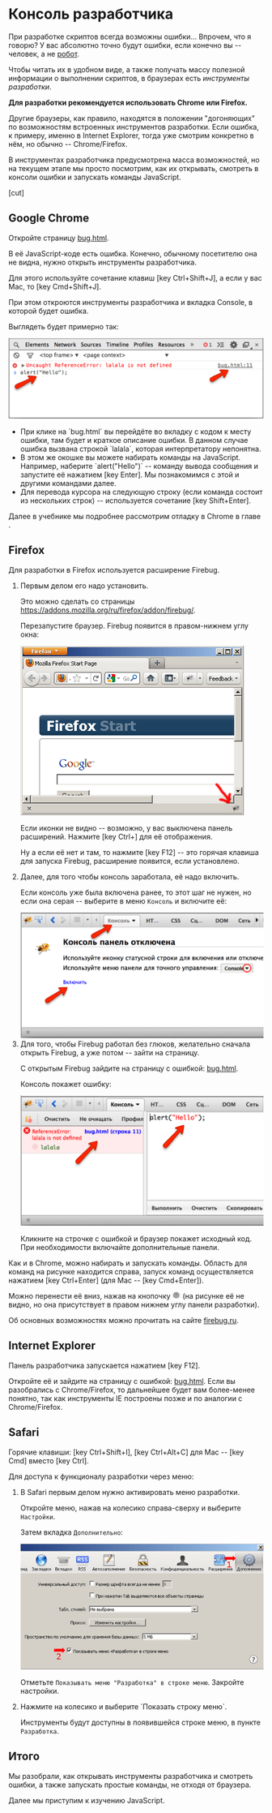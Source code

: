 # Консоль разработчика

При разработке скриптов всегда возможны ошибки... Впрочем, что я говорю? У вас абсолютно точно будут ошибки, если конечно вы -- человек, а не <a href="http://ru.wikipedia.org/wiki/%D0%91%D0%B5%D0%BD%D0%B4%D0%B5%D1%80_(%D0%A4%D1%83%D1%82%D1%83%D1%80%D0%B0%D0%BC%D0%B0)">робот</a>.

Чтобы читать их в удобном виде, а также получать массу полезной информации о выполнении скриптов, в браузерах есть *инструменты разработки*.  

**Для разработки рекомендуется использовать Chrome или Firefox.**

Другие браузеры, как правило, находятся в положении "догоняющих" по возможностям встроенных инструментов разработки. Если ошибка, к примеру, именно в Internet Explorer, тогда уже смотрим конкретно в нём, но обычно -- Chrome/Firefox.

В инструментах разработчика предусмотрена масса возможностей, но на текущем этапе мы просто посмотрим, как их открывать, смотреть в консоли ошибки и запускать команды JavaScript.

[cut]

## Google Chrome   

Откройте страницу [bug.html](bug.html). 

В её JavaScript-коде есть ошибка. Конечно, обычному посетителю она не видна, нужно открыть инструменты разработчика.

Для этого используйте сочетание клавиш [key Ctrl+Shift+J], а если у вас Mac, то [key Cmd+Shift+J].

При этом откроются инструменты разработчика и вкладка Console, в которой будет ошибка.

Выглядеть будет примерно так:

<img src="chrome.png">


<ul>
<li>При клике на `bug.html` вы перейдёте во вкладку с кодом к месту ошибки, там будет и краткое описание ошибки. 
В данном случае ошибка вызвана строкой `lalala`, которая интерпретатору непонятна. </li>
<li>В этом же окошке вы можете набирать команды на JavaScript. Например, наберите `alert("Hello")` -- команду вывода сообщения и запустите её нажатием [key Enter]. Мы познакомимся с этой и другими командами далее.</li>
<li>Для перевода курсора на следующую строку (если команда состоит из нескольких строк) --  используется сочетание [key Shift+Enter].</li> 
</ul>

Далее в учебнике мы подробнее рассмотрим отладку в Chrome в главе [](/debugging-chrome).

## Firefox   

Для разработки в Firefox используется расширение Firebug. 

<ol>
<li>Первым делом его надо установить.

Это можно сделать со страницы <a href="https://addons.mozilla.org/ru/firefox/addon/firebug/">https://addons.mozilla.org/ru/firefox/addon/firebug/</a>.

Перезапустите браузер. Firebug появится в правом-нижнем углу окна:

<img src="firebug-gray.png">

Если иконки не видно -- возможно, у вас выключена панель расширений. Нажмите [key Ctrl+\] для её отображения. 

Ну а если её нет и там, то нажмите [key F12] -- это горячая клавиша для запуска Firebug, расширение появится, если установлено.
</li>
<li>Далее, для того чтобы консоль заработала, её надо включить.

Если консоль уже была включена ранее, то этот шаг не нужен, но если она серая -- выберите в меню `Консоль` и включите её:

<img src="firefox_console_enable.png">

</li>
<li>Для того, чтобы Firebug работал без глюков, желательно сначала открыть Firebug, а уже потом -- зайти на страницу.

С открытым Firebug зайдите на страницу с ошибкой: [bug.html](/devtools/bug.html).

Консоль покажет ошибку:

<img src="firefox.png">

Кликните на строчке с ошибкой и браузер покажет исходный код. При необходимости включайте дополнительные панели.
</li>
</ol>

Как и в Chrome, можно набирать и запускать команды. Область для команд на рисунке находится справа, запуск команд осуществляется нажатием [key Ctrl+Enter] (для Mac -- [key Cmd+Enter]).

Можно перенести её вниз, нажав на кнопочку <img src="firefox_console_down.png"> (на рисунке её не видно, но она присутствует в правом нижнем углу панели разработки).

Об основных возможностях можно прочитать на сайте <a href="http://firebug.ru">firebug.ru</a>.

## Internet Explorer   

Панель разработчика запускается нажатием [key F12].

Откройте её и зайдите на страницу с ошибкой: [bug.html](/devtools/bug.html). Если вы разобрались с Chrome/Firefox, то дальнейшее будет вам более-менее понятно, так как инструменты IE построены позже и по аналогии с Chrome/Firefox.

## Safari   

Горячие клавиши: [key Ctrl+Shift+I], [key Ctrl+Alt+C] для Mac -- [key Cmd] вместо [key Ctrl].

Для доступа к функционалу разработки через меню:

<ol>
<li>
В Safari первым делом нужно активировать меню разработки.

Откройте меню, нажав на колесико справа-сверху и выберите `Настройки`.

Затем вкладка `Дополнительно`:

<img src="safari.png">

Отметьте `Показывать меню "Разработка" в строке меню`. Закройте настройки.
</li>
<li>Нажмите на колесико и выберите `Показать строку меню`.

Инструменты будут доступны в появившейся строке меню, в пункте `Разработка`.</li>
</ol>

## Итого

Мы разобрали, как открывать инструменты разработчика и смотреть ошибки, а также запускать простые команды, не отходя от браузера.

Далее мы приступим к изучению JavaScript.

